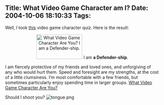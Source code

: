 Title: What Video Game Character am I?
Date: 2004-10-06 18:10:33
Tags: 
---
<p>Well, I took <a href="http://web.archive.org/web/20041018111240/http://quiz.ravenblack.net/videogame.pl">this</a> video game character quiz. Here is the result:
</p>
<p align="center"><a href="http://web.archive.org/web/20041018111240/http://quiz.ravenblack.net/videogame.pl"><img width="150" height="80" alt="What Video Game Character Are You? I am a Defender-ship." src="http://web.archive.org/web/20041018111240/http://quiz.ravenblack.net/videogame/6.png"/></a>
I am <strong>a Defender-ship</strong>.


I am fiercely protective of my friends and loved ones, and unforgiving of any who would hurt them. Speed and foresight are my strengths, at the cost of a little clumsiness. I’m most comfortable with a few friends, but sometimes particularly enjoy spending time in larger groups. <a href="http://web.archive.org/web/20041018111240/http://quiz.ravenblack.net/videogame.pl">What Video Game Character Are You?</a></p>
<p>
Should I shoot you? <img alt="tongue.png" src="http://web.archive.org/web/20041018111240/http://www.damog.net/images/emoticons/tongue.png"/></p>
